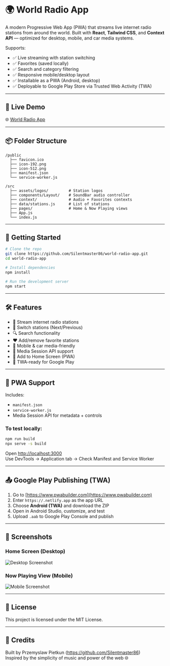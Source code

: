 # 🌍 World Radio App

A modern Progressive Web App (PWA) that streams live internet radio stations from around the world. Built with **React**, **Tailwind CSS**, and **Context API** — optimized for desktop, mobile, and car media systems. 

Supports:
- ✅ Live streaming with station switching
- ✅ Favorites (saved locally)
- ✅ Search and category filtering
- ✅ Responsive mobile/desktop layout
- ✅ Installable as a PWA (Android, desktop)
- ✅ Deployable to Google Play Store via Trusted Web Activity (TWA)

---

## 🔗 Live Demo

🌐 [World Radio App](https://.netlify.app)

---

## 📦 Folder Structure

```
/public
  ├── favicon.ico
  ├── icon-192.png
  ├── icon-512.png
  ├── manifest.json
  └── service-worker.js

/src
  ├── assets/logos/         # Station logos
  ├── components/Layout/    # SoundBar audio controller
  ├── context/              # Audio + Favorites contexts
  ├── data/stations.js      # List of stations
  ├── pages/                # Home & Now Playing views
  ├── App.js
  └── index.js
```

---

## 🚀 Getting Started

```bash
# Clone the repo
git clone https://github.com/Silentmaster86/world-radio-app.git
cd world-radio-app

# Install dependencies
npm install

# Run the development server
npm start
```

---

## 🛠 Features

- 🎵 Stream internet radio stations
- 🔁 Switch stations (Next/Previous)
- 🔍 Search functionality
- ❤️ Add/remove favorite stations
- 📱 Mobile & car media-friendly
- 🧭 Media Session API support
- 📲 Add to Home Screen (PWA)
- 🧱 TWA-ready for Google Play

---

## 📱 PWA Support

Includes:
- `manifest.json`
- `service-worker.js`
- Media Session API for metadata + controls

### To test locally:
```bash
npm run build
npx serve -s build
```

Open [http://localhost:3000](http://localhost:3000)  
Use DevTools → Application tab → Check Manifest and Service Worker

---

## 📤 Google Play Publishing (TWA)

1. Go to [https://www.pwabuilder.com](https://www.pwabuilder.com)
2. Enter `https://.netlify.app` as the app URL
3. Choose **Android (TWA)** and download the ZIP
4. Open in Android Studio, customize, and test
5. Upload `.aab` to Google Play Console and publish

---

## 📸 Screenshots

### Home Screen (Desktop)
![Desktop Screenshot](./screenshots/desktop-home.png)

### Now Playing View (Mobile)
![Mobile Screenshot](./screenshots/mobile-now-playing.png)

---

## 📃 License

This project is licensed under the MIT License.

---

## 🙌 Credits

Built by Przemyslaw Pietkun (https://github.com/Silentmaster86)  
Inspired by the simplicity of music and power of the web 🌐
